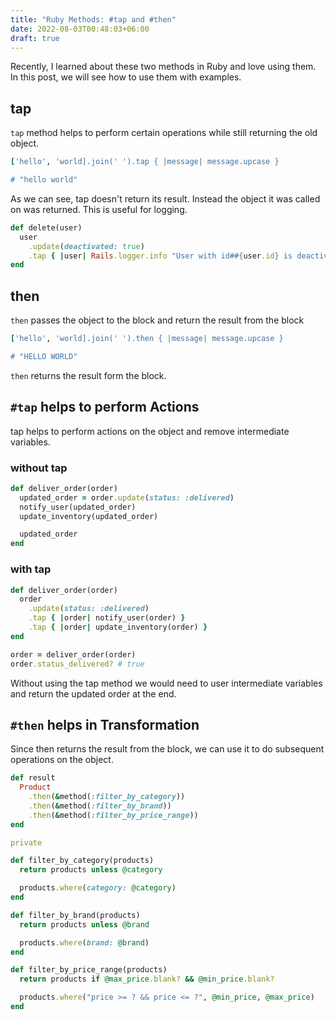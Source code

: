 ```yaml
---
title: "Ruby Methods: #tap and #then"
date: 2022-08-03T00:48:03+06:00
draft: true
---
```


Recently, I learned about these two methods in Ruby and love using them. In this post, we will see how to use them with examples.

## tap

`tap` method helps to perform certain operations while still returning the old object.

```ruby
['hello', 'world].join(' ').tap { |message| message.upcase }

# "hello world"
```
As we can see, tap doesn't return its result. Instead the object it was called on was returned. This is useful for logging.

```ruby
def delete(user)
  user
    .update(deactivated: true)
    .tap { |user| Rails.logger.info "User with id##{user.id} is deactivated" }
end
```

## then

`then` passes the object to the block and return the result from the block

```ruby
['hello', 'world].join(' ').then { |message| message.upcase }

# "HELLO WORLD"
```

`then` returns the result form the block.

## `#tap` helps to perform Actions

tap helps to perform actions on the object and remove intermediate variables.

### without tap

```ruby
def deliver_order(order)
  updated_order = order.update(status: :delivered)
  notify_user(updated_order)
  update_inventory(updated_order)

  updated_order
end
```

### with tap

```ruby
def deliver_order(order)
  order
    .update(status: :delivered)
    .tap { |order| notify_user(order) }
    .tap { |order| update_inventory(order) }
end

order = deliver_order(order)
order.status_delivered? # true
```
Without using the tap method we would need to user intermediate variables and return the updated order at the end.

## `#then` helps in Transformation

Since then returns the result from the block, we can use it to do subsequent operations on the object.

```ruby
def result
  Product
    .then(&method(:filter_by_category))
    .then(&method(:filter_by_brand))
    .then(&method(:filter_by_price_range))
end

private

def filter_by_category(products)
  return products unless @category

  products.where(category: @category)
end

def filter_by_brand(products)
  return products unless @brand

  products.where(brand: @brand)
end

def filter_by_price_range(products)
  return products if @max_price.blank? && @min_price.blank?

  products.where("price >= ? && price <= ?", @min_price, @max_price)
end
```
